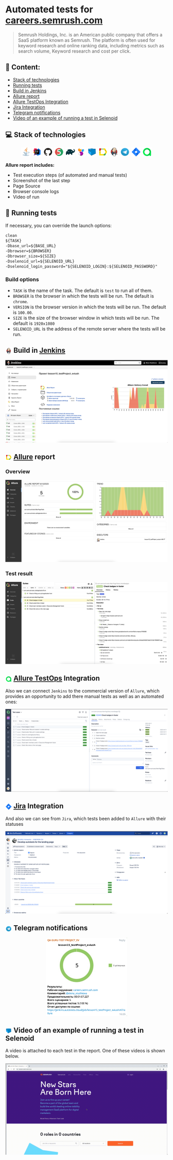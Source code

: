 # Automated tests for [careers.semrush.com](https://careers.semrush.com/)

> Semrush Holdings, Inc. is an American public company that offers a SaaS platform known as Semrush. The platform is often used for keyword research and online ranking data, including metrics such as search volume, Keyword research and cost per click.

## :pushpin: Content:

- [Stack of technologies](#computer-stack-of-technologies)
- [Running tests](#running_woman-running-tests)
- [Build in Jenkins](#-build-in-jenkins)
- [Allure report](#-allure-report)
- [Allure TestOps Integration](#-allure-testops-integration)
- [Jira Integration](#-jira-integration)
- [Telegram notifications](#-telegram-notifications)
- [Video of an example of running a test in Selenoid](#-video-of-an-example-of-running-a-test-in-selenoid)


## :computer: Stack of technologies

<p align="center">
<img width="6%" title="Java" src="images/logo/Java.svg">
<img width="6%" title="IntelliJ IDEA" src="images/logo/Idea.svg">
<img width="6%" title="GitHub" src="images/logo/GitHub.svg">
<img width="6%" title="JUnit5" src="images/logo/JUnit5.svg">
<img width="6%" title="Gradle" src="images/logo/Gradle.svg">
<img width="6%" title="Selenide" src="images/logo/Selenide.svg">
<img width="6%" title="Selenoid" src="images/logo/Selenoid.svg">
<img width="6%" title="Allure Report" src="images/logo/Allure.svg">
<img width="6%" title="Jenkins" src="images/logo/Jenkins.svg">
<img width="6%" title="Telegram" src="images/logo/Telegram.svg">
<img width="6%" title="Jira" src="images/logo/Jira.svg">
<img width="6%" title="Allure TestOps" src="images/logo/Allure_TO.svg">
</p>


**Allure report includes:**

* Test execution steps (of automated and manual tests)
* Screenshot of the last step
* Page Source
* Browser console logs
* Video of run


## :rocket: Running tests

If necessary, you can override the launch options:

```
clean
${TASK}
-Dbase_url=${BASE_URL}
-Dbrowser=${BROWSER}
-Dbrowser_size=${SIZE}
-Dselenoid_url=${SELENOID_URL}
-Dselenoid_login_password="${SELENOID_LOGIN}:${SELENOID_PASSWORD}"
```

### Build options

* <code>TASK</code> is the name of the task. The default is <code>test</code> to run all of them.
* <code>BROWSER</code> is the browser in which the tests will be run. The default is <code>chrome</code>.
* <code>VERSION</code> is the browser version in which the tests will be run. The default is <code>100.00</code>.
* <code>SIZE</code> is the size of the browser window in which tests will be run. The default is <code>1920x1080</code>
* <code>SELENOID_URL</code> is the address of the remote server where the tests will be run.


## <img width="4%" style="vertical-align:middle" title="Jenkins" src="images/logo/Jenkins.svg"> Build in [Jenkins](https://jenkins.autotests.cloud/job/lesson15_testProject_eviush/)
<p align="center">
<img title="Jenkins Build" src="images/screens/JenkinsBuild.png">

</p>

## <img width="4%" style="vertical-align:middle" title="Allure Report" src="images/logo/Allure.svg"> [Allure](https://jenkins.autotests.cloud/job/lesson15_testProject_eviush/47/allure/) report
### Overview

<p align="center">
<img title="Allure Overview" src="images/screens/AllureReport1.png">
</p>

### Test result

<p align="center">
<img title="Test Results in Allure" src="images/screens/AllureReport2.png">
</p>

## <img width="4%" style="vertical-align:middle" title="Allure TestOps Report" src="images/logo/Allure_TO.svg"> [Allure TestOps](https://allure.autotests.cloud/launch/25480) Integration

Also we can connect <code>Jenkins</code> to the commercial version of <code>Allure</code>, which provides an opportunity to add there manual tests as well as an automated ones:

<p align="center">
<img title="Test Results in Allure" src="images/screens/AllureTestOps.png">
</p>

## <img width="4%" style="vertical-align:middle" title="Jira Integration" src="images/logo/Jira.svg"> [Jira](https://jira.autotests.cloud/browse/HOMEWORK-753) Integration

And also we can see from <code>Jira</code>, which tests been added to <code>Allure</code> with their statuses

<p align="center">
<img title="Allure Overview" src="images/screens/JiraTask.png">
</p>

## <img width="4%" style="vertical-align:middle" title="Telegram" src="images/logo/Telegram.svg"> Telegram notifications

<p align="center">
<img width="50%" title="Telegram Notifications" src="images/screens/Telegram.png">
</p>

## <img width="4%" style="vertical-align:middle" title="Selenoid" src="images/logo/Selenoid.svg"> Video of an example of running a test in Selenoid

A video is attached to each test in the report. One of these videos is shown below.
<p align="center">
  <img title="Selenoid Video" src="images/video/video.gif">
</p>